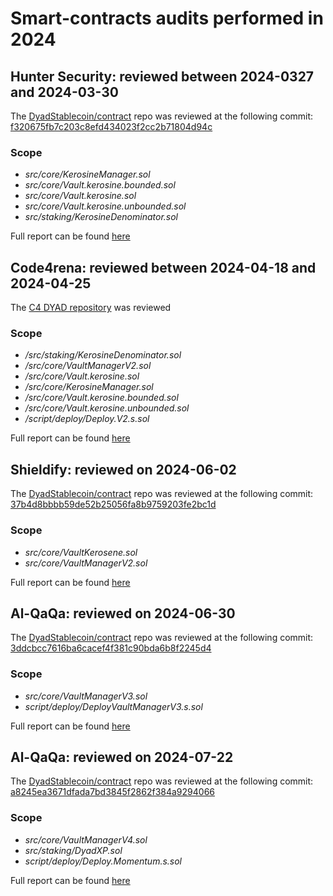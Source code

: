 # Smart-contracts audits performed in 2024

## Hunter Security: reviewed between 2024-0327 and 2024-03-30

The [DyadStablecoin/contract](https://github.com/DyadStablecoin/contracts) repo was reviewed at the following commit: [f320675fb7c203c8efd434023f2cc2b71804d94c](https://github.com/DyadStablecoin/contracts/tree/f320675fb7c203c8efd434023f2cc2b71804d94c)

### Scope

- *src/core/KerosineManager.sol*
- *src/core/Vault.kerosine.bounded.sol*
- *src/core/Vault.kerosine.sol*
- *src/core/Vault.kerosine.unbounded.sol*
- *src/staking/KerosineDenominator.sol*

Full report can be found [here](./assets/20240402_hunter_security.pdf)

## Code4rena: reviewed between 2024-04-18 and 2024-04-25

The [C4 DYAD repository](https://github.com/code-423n4/2024-04-dyad) was reviewed

### Scope

- */src/staking/KerosineDenominator.sol*
- */src/core/VaultManagerV2.sol*
- */src/core/Vault.kerosine.sol*
- */src/core/KerosineManager.sol*
- */src/core/Vault.kerosine.bounded.sol*
- */src/core/Vault.kerosine.unbounded.sol*
- */script/deploy/Deploy.V2.s.sol*

Full report can be found [here](https://code4rena.com/reports/2024-04-dyad)

## Shieldify: reviewed on 2024-06-02

The [DyadStablecoin/contract](https://github.com/DyadStablecoin/contracts) repo was reviewed at the following commit: [37b4d8bbbb59de52b25056fa8b9759203fe2bc1d](https://github.com/DyadStablecoin/contracts/tree/37b4d8bbbb59de52b25056fa8b9759203fe2bc1d)

### Scope

- *src/core/VaultKerosene.sol*
- *src/core/VaultManagerV2.sol*

Full report can be found [here](./assets/20240602_shieldify.pdf)

## Al-QaQa: reviewed on 2024-06-30

The [DyadStablecoin/contract](https://github.com/DyadStablecoin/contracts/tree/deploy/vaultManagerV3) repo was reviewed at the following commit: [3ddcbcc7616ba6cacef4f381c90bda6b8f2245d4](https://github.com/DyadStablecoin/contracts/tree/3ddcbcc7616ba6cacef4f381c90bda6b8f2245d4)

### Scope

- *src/core/VaultManagerV3.sol*
- *script/deploy/DeployVaultManagerV3.s.sol*

Full report can be found [here](./assets/20240630_alqaqa.pdf)

## Al-QaQa: reviewed on 2024-07-22

The [DyadStablecoin/contract](https://github.com/DyadStablecoin/contracts/tree/feat/momentum) repo was reviewed at the following commit: [a8245ea3671dfada7bd3845f2862f384a9294066](https://github.com/DyadStablecoin/contracts/tree/a8245ea3671dfada7bd3845f2862f384a9294066)

### Scope

- *src/core/VaultManagerV4.sol*
- *src/staking/DyadXP.sol*
- *script/deploy/Deploy.Momentum.s.sol*

Full report can be found [here](./assets/20240722_alqaqa.pdf)